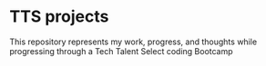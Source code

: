 # TTS projects
This repository represents my work, progress, and thoughts while progressing through a Tech Talent Select coding Bootcamp

